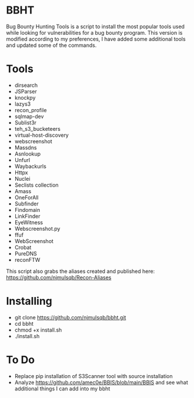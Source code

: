 # BBHT

Bug Bounty Hunting Tools is a script to install the most popular tools used while looking for vulnerabilities for a bug bounty program. This version is modified according to my preferences, I have added some additional tools and updated some of the commands.

# Tools

- dirsearch
- JSParser
- knockpy
- lazys3
- recon_profile
- sqlmap-dev
- Sublist3r
- teh_s3_bucketeers
- virtual-host-discovery
- webscreenshot
- Massdns
- Asnlookup
- Unfurl
- Waybackurls
- Httpx
- Nuclei
- Seclists collection
- Amass
- OneForAll
- Subfinder
- Findomain
- LinkFinder
- EyeWitness
- Webscreenshot.py
- ffuf
- WebScreenshot
- Crobat
- PureDNS
- reconFTW

This script also grabs the aliases created and published here:
https://github.com/njmulsqb/Recon-Aliases

# Installing

- git clone https://github.com/njmulsqb/bbht.git
- cd bbht
- chmod +x install.sh
- ./install.sh


# To Do
- Replace pip installation of S3Scanner tool with source installation
- Analyze https://github.com/amec0e/BBIS/blob/main/BBIS and see what additional things I can add into my bbht
